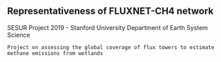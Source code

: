## Representativeness of FLUXNET-CH4 network 
SESUR Project 2019 - Stanford University Department of Earth System Science
```
Project on assessing the global coverage of flux towers to estimate methane emissions from wetlands
```
